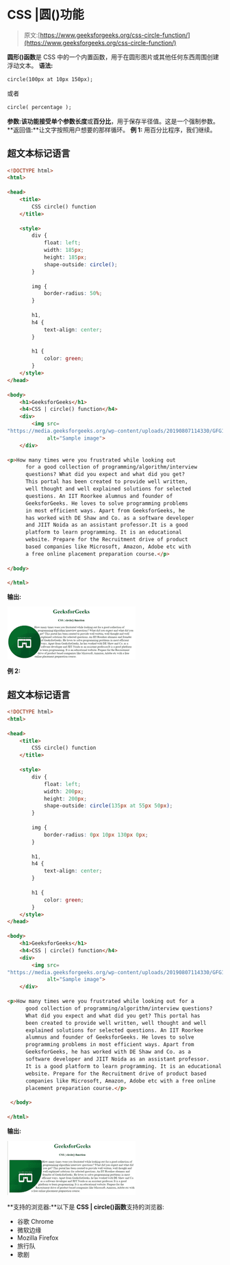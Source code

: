 # CSS |圆()功能

> 原文:[https://www.geeksforgeeks.org/css-circle-function/](https://www.geeksforgeeks.org/css-circle-function/)

**圆形()函数**是 CSS 中的一个内置函数，用于在圆形图片或其他任何东西周围创建浮动文本。
**语法:**

```html
circle(100px at 10px 150px);
```

或者

```html
circle( percentage );
```

**参数:**该功能接受单个参数**长度**或**百分比**，用于保存半径值。这是一个强制参数。
**返回值:**让文字按照用户想要的那样循环。
**例 1:** 用百分比程序，我们继续。

## 超文本标记语言

```html
<!DOCTYPE html>
<html>

<head>
    <title>
        CSS circle() function
    </title>

    <style>
        div {
            float: left;
            width: 185px;
            height: 185px;
            shape-outside: circle();
        }

        img {
            border-radius: 50%;
        }

        h1,
        h4 {
            text-align: center;
        }

        h1 {
            color: green;
        }
    </style>
</head>

<body>
    <h1>GeeksforGeeks</h1>
    <h4>CSS | circle() function</h4>
    <div>
        <img src=
"https://media.geeksforgeeks.org/wp-content/uploads/20190807114330/GFG115.png"
             alt="Sample image">
    </div>

<p>How many times were you frustrated while looking out
      for a good collection of programming/algorithm/interview
      questions? What did you expect and what did you get?
      This portal has been created to provide well written,
      well thought and well explained solutions for selected
      questions. An IIT Roorkee alumnus and founder of
      GeeksforGeeks. He loves to solve programming problems
      in most efficient ways. Apart from GeeksforGeeks, he
      has worked with DE Shaw and Co. as a software developer
      and JIIT Noida as an assistant professor.It is a good
      platform to learn programming. It is an educational
      website. Prepare for the Recruitment drive of product
      based companies like Microsoft, Amazon, Adobe etc with
      a free online placement preparation course.</p>

</body>

</html>
```

**输出:**

![](img/ab907d9bcecbe4fc72f2b6aa0acb6a82.png)

**例 2:**

## 超文本标记语言

```html
<!DOCTYPE html>
<html>

<head>
    <title>
        CSS circle() function
    </title>

    <style>
        div {
            float: left;
            width: 200px;
            height: 200px;
            shape-outside: circle(135px at 55px 50px);
        }

        img {
            border-radius: 0px 10px 130px 0px;
        }

        h1,
        h4 {
            text-align: center;
        }

        h1 {
            color: green;
        }
    </style>
</head>

<body>
    <h1>GeeksforGeeks</h1>
    <h4>CSS | circle() function</h4>
    <div>
        <img src=
"https://media.geeksforgeeks.org/wp-content/uploads/20190807114330/GFG115.png"
             alt="Sample image">
    </div>

<p>How many times were you frustrated while looking out for a
      good collection of programming/algorithm/interview questions?
      What did you expect and what did you get? This portal has
      been created to provide well written, well thought and well
      explained solutions for selected questions. An IIT Roorkee
      alumnus and founder of GeeksforGeeks. He loves to solve
      programming problems in most efficient ways. Apart from
      GeeksforGeeks, he has worked with DE Shaw and Co. as a
      software developer and JIIT Noida as an assistant professor.
      It is a good platform to learn programming. It is an educational
      website. Prepare for the Recruitment drive of product based
      companies like Microsoft, Amazon, Adobe etc with a free online
      placement preparation course.</p>

 </body>

</html>
```

**输出:**

![](img/3ceec9e788560666d941bc50f144128d.png)

**支持的浏览器:**以下是 **CSS | circle()函数**支持的浏览器:

*   谷歌 Chrome
*   微软边缘
*   Mozilla Firefox
*   旅行队
*   歌剧